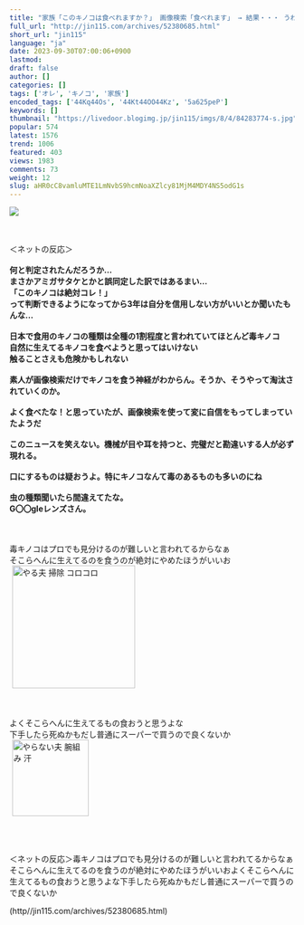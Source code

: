 ```yaml
---
title: "家族「このキノコは食べれますか？」 画像検索「食べれます」 → 結果・・・ うわぁあああああああ "
full_url: "http://jin115.com/archives/52380685.html"
short_url: "jin115"
language: "ja"
date: 2023-09-30T07:00:06+0900
lastmod: 
draft: false
author: []
categories: []
tags: ['オレ', 'キノコ', '家族']
encoded_tags: ['44Kq44Os', '44Kt44OO44Kz', '5a625peP']
keywords: []
thumbnail: "https://livedoor.blogimg.jp/jin115/imgs/8/4/84283774-s.jpg"
popular: 574
latest: 1576
trend: 1006
featured: 403
views: 1983
comments: 73
weight: 12
slug: aHR0cC8vamluMTE1LmNvbS9hcmNoaXZlcy81MjM4MDY4NS5odG1s
---
```


![](https://livedoor.blogimg.jp/jin115/imgs/8/4/84283774-s.jpg)

<div><a name='more'></a> <br> <br> ＜ネットの反応＞<br> <br> <b>何と判定されたんだろうか…<br> まさかアミガサタケとかと誤同定した訳ではあるまい…<br> 「このキノコは絶対コレ！」<br> って判断できるようになってから3年は自分を信用しない方がいいとか聞いたもんな…</b><br> <br> <b>日本で食用のキノコの種類は全種の1割程度と言われていてほとんど毒キノコ<br> 自然に生えてるキノコを食べようと思ってはいけない<br> 触ることさえも危険かもしれない</b><br> <br> <b>素人が画像検索だけでキノコを食う神経がわからん。そうか、そうやって淘汰されていくのか。</b><br> <br> <b>よく食べたな！と思っていたが、画像検索を使って変に自信をもってしまっていたようだ</b><br> <br> <b>このニュースを笑えない。機械が目や耳を持つと、完璧だと勘違いする人が必ず現れる。</b><br> <br> <b>口にするものは疑おうよ。特にキノコなんて毒のあるものも多いのにね</b><br> <br> <b>虫の種類聞いたら間違えてたな。<br> G〇〇gleレンズさん。</b><br> <br> <br> <br> 毒キノコはプロでも見分けるのが難しいと言われてるからなぁ<br> そこらへんに生えてるのを食うのが絶対にやめたほうがいいお<br> <img src='https//livedoor.blogimg.jp/jin115/imgs/d/3/d33a3a34.gif' alt='やる夫 掃除 コロコロ' width='217' border='0' hspace='5' class='pict'><br> <br> <br> <br> よくそこらへんに生えてるもの食おうと思うよな<br> 下手したら死ぬかもだし普通にスーパーで買うので良くないか<br> <img src='https//livedoor.blogimg.jp/jin115/imgs/0/4/04ee80e6.gif' alt='やらない夫 腕組み 汗' width='135' border='0' hspace='5' class='pict'><br> <br> <br> <br> <p>＜ネットの反応＞毒キノコはプロでも見分けるのが難しいと言われてるからなぁそこらへんに生えてるのを食うのが絶対にやめたほうがいいおよくそこらへんに生えてるもの食おうと思うよな下手したら死ぬかもだし普通にスーパーで買うので良くないか</p></div>

(http//jin115.com/archives/52380685.html)
